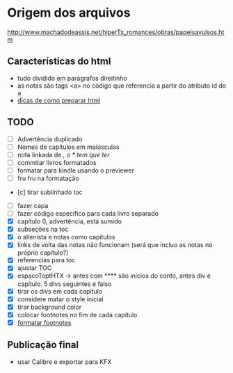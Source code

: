 # Origem dos arquivos

<http://www.machadodeassis.net/hiperTx_romances/obras/papeisavulsos.htm>

## Características do html

- tudo dividido em parágrafos direitinho
- as notas são tags \<a\> no código que referencia a partir do atributo id do a
- [dicas de como preparar html](https://www.aliciaramirez.com/2014/05/how-to-make-a-kindle-ebook-from-scratch/)

## TODO

- [ ] Advertência duplicado
- [ ] Nomes de capítulos em maiúsculas
- [ ] nota linkada de *, o * tem que ter <sup>*</sup>
- [ ] commitar livros formatados
- [ ] formatar para kindle usando o previewer
- [ ] fru fru na formatação
- [c] tirar sublinhado toc
- [ ] fazer capa
- [ ] fazer código específico para cada livro separado
- [x] capítulo 0, advertência, está sumido
- [x] subseções na toc
- [x] o alienista e notas como capítulos
- [x] links de volta das notas não funcionam (será que incluo as notas no próprio capítulo?)
- [x] referencias para toc
- [x] ajustar TOC
- [x] espacoToptHTX -> antes com **** são inícios do conto, antes div é capítulo. 5 divs seguintes é falso
- [x] tirar os divs em cada capítulo
- [x] considere matar o style inicial
- [x] tirar background color
- [x] colocar footnotes no fim de cada capítulo
- [x] [formatar footnotes](https://kdp.amazon.com/en_US/help/topic/GH4DRT75GWWAGBTU#footnote_guideline)

## Publicação final

- usar Calibre e exportar para KFX
